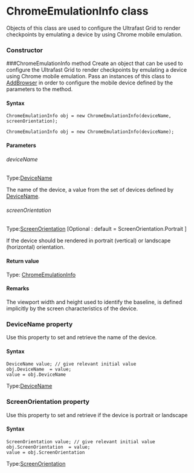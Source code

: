 # ChromeEmulationInfo class
Objects of this class are used to configure the Ultrafast Grid to render checkpoints by emulating a device by using Chrome mobile emulation.

### Constructor 
###ChromeEmulationInfo method
Create an object that can be used to configure the Ultrafast Grid to render checkpoints by emulating a device using Chrome mobile emulation.
Pass an instances of this class to [AddBrowser](./configuration#addbrowser-method) in order to configure the mobile device defined by the parameters to the method.

#### Syntax 
 ``` 
ChromeEmulationInfo obj = new ChromeEmulationInfo(deviceName, screenOrientation);

ChromeEmulationInfo obj = new ChromeEmulationInfo(deviceName);
 ``` 

 #### Parameters 
 ###### deviceName 
  
 Type:[DeviceName](./devicename) 
  
 The name of the device, a value from the set of devices defined by [DeviceName](./devicename). 
  
  ###### screenOrientation 
  
 Type:[ScreenOrientation](./screenorientation) \[Optional : default = ScreenOrientation.Portrait \] 
  
 If the device should be rendered in portrait (vertical) or landscape (horizontal) orientation. 
  
 #### Return value 
Type: [ChromeEmulationInfo](./chromeemulationinfo)
        
 ####  Remarks 
The viewport width and height used to identify the baseline, is defined implicitly by the screen characteristics of the device.
        

 
 ### DeviceName property
Use this property to set and retrieve the name of the device.

#### Syntax 
 ``` 
DeviceName value; // give relevant initial value
obj.DeviceName  = value;
value = obj.DeviceName
 ``` 
 
 Type:[DeviceName](./devicename) 
 ### ScreenOrientation property
Use this property to set and retrieve if the device is portrait or landscape

#### Syntax 
 ``` 
ScreenOrientation value; // give relevant initial value
obj.ScreenOrientation  = value;
value = obj.ScreenOrientation
 ``` 
 
 Type:[ScreenOrientation](./screenorientation)